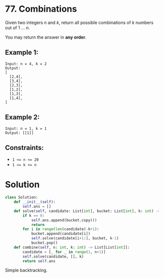 # 77. Combinations

Given two integers *n* and *k*, return all possible combinations of *k* numbers out of 1 ... *n*.

You may return the answer in **any order**.

## Example 1:
```
Input: n = 4, k = 2
Output:
[
  [2,4],
  [3,4],
  [2,3],
  [1,2],
  [1,3],
  [1,4],
]
```

## Example 2:
```
Input: n = 1, k = 1
Output: [[1]]
```

## Constraints:
- `1 <= n <= 20`
- `1 <= k <= n`

# Solution
```python
class Solution:
    def __init__(self):
        self.ans = []
    def solve(self, candidate: List[int], bucket: List[int], k: int) -> None:
        if k == 0:
            self.ans.append(bucket.copy())
            return
        for i in range(len(candidate)-k+1):
            bucket.append(candidate[i])
            self.solve(candidate[i+1:], bucket, k-1)
            bucket.pop()
    def combine(self, n: int, k: int) -> List[List[int]]:
        candidate = [_ for _ in range(1, n+1)]
        self.solve(candidate, [], k)
        return self.ans
```
Simple backtracking.
